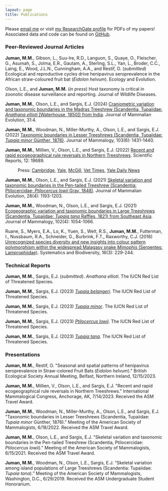 ```yaml
---
layout: page
title: Publications
---
```


Please <a href="mailto:mmj38@cam.ac.uk">email me</a> or visit <a href="https://www.researchgate.net/profile/Maya-Juman-2" target="_blank">my ResearchGate profile</a> for PDFs of my papers! Associated data and code can be found on <a href="https://github.com/mayajuman/" target="_blank">GitHub</a>.

### Peer-Reviewed Journal Articles

**Juman, M.M.**, Gibson, L., Suu-Ire, R.D., Languon, S., Quaye, O., Fleischer, G., Asumah, S., Jolma, E.R., Gautam, A., Sterling, S.L., Yan, L., Broder, C.C., Laing, E., Wood, J.L.N., Cunningham, A.A., and Restif, O. (*submitted*) Ecological and reproductive cycles drive henipavirus seroprevalence in the African straw-coloured fruit bat (*Eidolon helvum*). Ecology and Evolution.

Olson, L.E., and **Juman, M.M.** (*in press*) Host taxonomy is critical in zoonotic disease surveillance and reporting. Journal of Wildlife Diseases.

**Juman, M.M.**, Olson, L.E., and Sargis, E.J. (2024) <a href="https://link.springer.com/article/10.1007/s10914-023-09694-0" target="_blank">Craniometric variation and taxonomic boundaries in the Madras Treeshrew (Scandentia, Tupaiidae: *Anathana ellioti* [Waterhouse, 1850]) from India</a>. Journal of Mammalian Evolution, 31:4.

**Juman, M.M.**, Woodman, N., Miller-Murthy, A., Olson, L.E., and Sargis, E.J. (2022) <a href="https://doi.org/10.1093/jmammal/gyac080" target="_blank">Taxonomic boundaries in Lesser Treeshrews (Scandentia, Tupaiidae: *Tupaia minor* Günther, 1876)</a>. Journal of Mammalogy, 103(6): 1431-1440.

**Juman, M.M.**, Millien, V., Olson, L.E., and Sargis, E.J. (2022) <a href="https://www.nature.com/articles/s41598-022-23774-w" target="_blank">Recent and rapid ecogeographical rule reversals in Northern Treeshrews</a>. Scientific Reports, 12: 19689.

<p style="margin-left: 40px">Press:  <a href="https://www.cam.ac.uk/research/news/new-study-suggests-climate-change-may-be-affecting-animal-body-size?utm_source=miragenews&utm_medium=miragenews&utm_campaign=news" target="_blank">Cambridge</a>, <a href="https://news.yale.edu/2022/11/29/ecological-rule-breaker-shows-effects-climate-change-body-size" target="_blank">Yale</a>, <a href="https://www.mcgill.ca/newsroom/channels/news/ecological-rule-breaker-shows-effects-climate-change-body-size-evolution-343871" target="_blank">McGill</a>, <a href="https://www.vettimes.co.uk/news/climate-change-affecting-animal-body-size-says-study/" target="_blank">Vet Times</a>, <a href="https://yaledailynews.com/blog/2022/12/07/study-on-northern-treeshrews-reveals-climate-changes-effects-on-ecogeographical-evolution/" target="_blank">Yale Daily News</a></p>

**Juman, M.M.**, Olson, L.E., and Sargis, E.J. (2021) <a href="https://rdcu.be/cC9Yf" target="_blank">Skeletal variation and taxonomic boundaries in the Pen-tailed Treeshrew (Scandentia: Ptilocercidae; *Ptilocercus lowii* Gray, 1848)</a>. Journal of Mammalian Evolution, 28(4): 1193-1203.

**Juman, M.M.**, Woodman, N., Olson, L.E., and Sargis, E.J. (2021) <a href="https://academic.oup.com/jmammal/advance-article/doi/10.1093/jmammal/gyab059/6301373?guestAccessKey=2123cf18-6c41-4330-9c3e-f241aa92d38e" target="_blank">Ecogeographic variation and taxonomic boundaries in Large Treeshrews (Scandentia, Tupaiidae: *Tupaia tana* Raffles, 1821) from Southeast Asia</a>. Journal of Mammalogy, 102(4): 1054-1066.

Ruane, S., Myers, E.A., Lo, K., Yuen, S., Welt, R.S., **Juman, M.M.**, Futterman, I., Nussbaum, R.A., Schneider, G., Burbrink, F.T., Raxworthy, C.J. (2018) <a href="https://www.tandfonline.com/doi/abs/10.1080/14772000.2017.1375046" target="_blank">Unrecognized species diversity and new insights into colour pattern polymorphism within the widespread Malagasy snake *Mimophis* (Serpentes: Lamprophiidae)</a>. Systematics and Biodiversity, 16(3): 229-244.

### Technical Reports

**Juman, M.M.**, Sargis, E.J. (*submitted*). *Anathana ellioti*. The IUCN Red List of Threatened Species.

**Juman, M.M.**, Sargis, E.J. (2023) <a href="https://www.iucnredlist.org/species/41492/229775933" target="_blank">*Tupaia belangeri*</a>. The IUCN Red List of Threatened Species.

**Juman, M.M.**, Sargis, E.J. (2023) <a href="https://www.iucnredlist.org/species/41497/229537130" target="_blank">*Tupaia minor*</a>. The IUCN Red List of Threatened Species.

**Juman, M.M.**, Sargis, E.J. (2023) <a href="https://www.iucnredlist.org/species/41491/229799507" target="_blank">*Ptilocercus lowii*</a>. The IUCN Red List of Threatened Species.

**Juman, M.M.**, Sargis, E.J. (2023)  <a href="https://www.iucnredlist.org/species/41501/229492631" target="_blank">*Tupaia tana*</a>. The IUCN Red List of Threatened Species.

### Presentations

**Juman, M.M.**, Restif, O. "Seasonal and spatial patterns of henipavirus seroprevalence in Straw-colored Fruit Bats (*Eidolon helvum*)." British Ecological Society Annual Meeting, Belfast, Northern Ireland, 12/15/2023.

**Juman, M.M.**, Millien, V., Olson, L.E., and Sargis, E.J. "Recent and rapid ecogeographical rule reversals in Northern Treeshrews." International Mammalogical Congress, Anchorage, AK, 7/14/2023. Received the ASM Travel Award.

**Juman, M.M.**, Woodman, N., Miller-Murthy, A., Olson, L.E., and Sargis, E.J. "Taxonomic boundaries in Lesser Treeshrews (Scandentia, Tupaiidae: *Tupaia minor* Günther, 1876)." Meeting of the American Society of Mammalogists, 6/18/2022. Received the ASM Travel Award.

**Juman, M.M.**, Olson, L.E., and Sargis, E.J. "Skeletal variation and taxonomic boundaries in the Pen-tailed Treeshrew (Scandentia, Ptilocercidae: *Ptilocercus lowii*)." Meeting of the American Society of Mammalogists, 6/15/2021. Received the ASM Travel Award.

**Juman, M.M.**, Woodman, N., Olson, L.E., Sargis, E.J. “Skeletal variation among island populations of Large Treeshrews (Scandentia: Tupaiidae: *Tupaia tana*).” Meeting of the American Society of Mammalogists, Washington, D.C., 6/29/2019. Received the ASM Undergraduate Student Honorarium.
